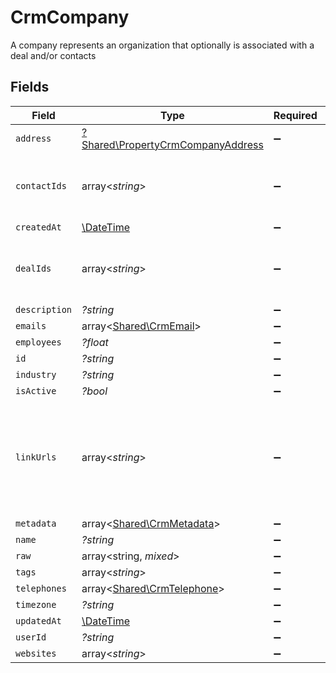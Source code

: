 # CrmCompany

A company represents an organization that optionally is associated with a deal and/or contacts


## Fields

| Field                                                                                 | Type                                                                                  | Required                                                                              | Description                                                                           |
| ------------------------------------------------------------------------------------- | ------------------------------------------------------------------------------------- | ------------------------------------------------------------------------------------- | ------------------------------------------------------------------------------------- |
| `address`                                                                             | [?Shared\PropertyCrmCompanyAddress](../../Models/Shared/PropertyCrmCompanyAddress.md) | :heavy_minus_sign:                                                                    | N/A                                                                                   |
| `contactIds`                                                                          | array<*string*>                                                                       | :heavy_minus_sign:                                                                    | An array of contact IDs associated with this company                                  |
| `createdAt`                                                                           | [\DateTime](https://www.php.net/manual/en/class.datetime.php)                         | :heavy_minus_sign:                                                                    | N/A                                                                                   |
| `dealIds`                                                                             | array<*string*>                                                                       | :heavy_minus_sign:                                                                    | An array of deal IDs associated with this contact                                     |
| `description`                                                                         | *?string*                                                                             | :heavy_minus_sign:                                                                    | N/A                                                                                   |
| `emails`                                                                              | array<[Shared\CrmEmail](../../Models/Shared/CrmEmail.md)>                             | :heavy_minus_sign:                                                                    | N/A                                                                                   |
| `employees`                                                                           | *?float*                                                                              | :heavy_minus_sign:                                                                    | N/A                                                                                   |
| `id`                                                                                  | *?string*                                                                             | :heavy_minus_sign:                                                                    | N/A                                                                                   |
| `industry`                                                                            | *?string*                                                                             | :heavy_minus_sign:                                                                    | N/A                                                                                   |
| `isActive`                                                                            | *?bool*                                                                               | :heavy_minus_sign:                                                                    | N/A                                                                                   |
| `linkUrls`                                                                            | array<*string*>                                                                       | :heavy_minus_sign:                                                                    | Additional URLs associated with the contact e.g., LinkedIn, website, etc              |
| `metadata`                                                                            | array<[Shared\CrmMetadata](../../Models/Shared/CrmMetadata.md)>                       | :heavy_minus_sign:                                                                    | N/A                                                                                   |
| `name`                                                                                | *?string*                                                                             | :heavy_minus_sign:                                                                    | N/A                                                                                   |
| `raw`                                                                                 | array<string, *mixed*>                                                                | :heavy_minus_sign:                                                                    | N/A                                                                                   |
| `tags`                                                                                | array<*string*>                                                                       | :heavy_minus_sign:                                                                    | N/A                                                                                   |
| `telephones`                                                                          | array<[Shared\CrmTelephone](../../Models/Shared/CrmTelephone.md)>                     | :heavy_minus_sign:                                                                    | N/A                                                                                   |
| `timezone`                                                                            | *?string*                                                                             | :heavy_minus_sign:                                                                    | N/A                                                                                   |
| `updatedAt`                                                                           | [\DateTime](https://www.php.net/manual/en/class.datetime.php)                         | :heavy_minus_sign:                                                                    | N/A                                                                                   |
| `userId`                                                                              | *?string*                                                                             | :heavy_minus_sign:                                                                    | N/A                                                                                   |
| `websites`                                                                            | array<*string*>                                                                       | :heavy_minus_sign:                                                                    | N/A                                                                                   |